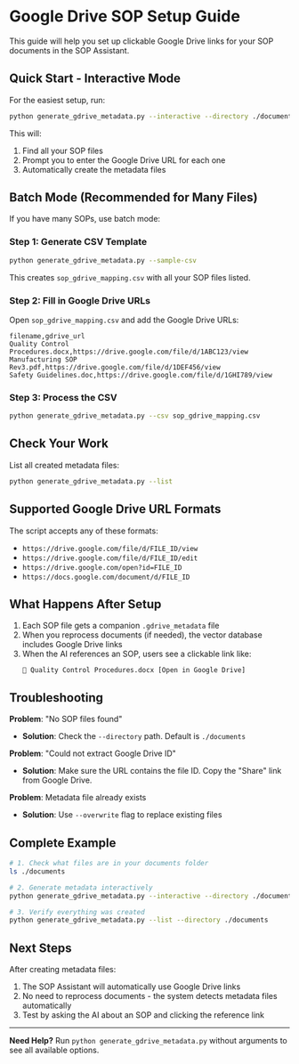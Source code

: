 # Google Drive SOP Setup Guide

This guide will help you set up clickable Google Drive links for your SOP documents in the SOP Assistant.

## Quick Start - Interactive Mode

For the easiest setup, run:

```bash
python generate_gdrive_metadata.py --interactive --directory ./documents
```

This will:
1. Find all your SOP files
2. Prompt you to enter the Google Drive URL for each one
3. Automatically create the metadata files

## Batch Mode (Recommended for Many Files)

If you have many SOPs, use batch mode:

### Step 1: Generate CSV Template
```bash
python generate_gdrive_metadata.py --sample-csv
```

This creates `sop_gdrive_mapping.csv` with all your SOP files listed.

### Step 2: Fill in Google Drive URLs
Open `sop_gdrive_mapping.csv` and add the Google Drive URLs:

```csv
filename,gdrive_url
Quality Control Procedures.docx,https://drive.google.com/file/d/1ABC123/view
Manufacturing SOP Rev3.pdf,https://drive.google.com/file/d/1DEF456/view
Safety Guidelines.doc,https://drive.google.com/file/d/1GHI789/view
```

### Step 3: Process the CSV
```bash
python generate_gdrive_metadata.py --csv sop_gdrive_mapping.csv
```

## Check Your Work

List all created metadata files:
```bash
python generate_gdrive_metadata.py --list
```

## Supported Google Drive URL Formats

The script accepts any of these formats:
- `https://drive.google.com/file/d/FILE_ID/view`
- `https://drive.google.com/file/d/FILE_ID/edit`
- `https://drive.google.com/open?id=FILE_ID`
- `https://docs.google.com/document/d/FILE_ID`

## What Happens After Setup

1. Each SOP file gets a companion `.gdrive_metadata` file
2. When you reprocess documents (if needed), the vector database includes Google Drive links
3. When the AI references an SOP, users see a clickable link like:
   ```
   📄 Quality Control Procedures.docx [Open in Google Drive]
   ```

## Troubleshooting

**Problem**: "No SOP files found"
- **Solution**: Check the `--directory` path. Default is `./documents`

**Problem**: "Could not extract Google Drive ID"
- **Solution**: Make sure the URL contains the file ID. Copy the "Share" link from Google Drive.

**Problem**: Metadata file already exists
- **Solution**: Use `--overwrite` flag to replace existing files

## Complete Example

```bash
# 1. Check what files are in your documents folder
ls ./documents

# 2. Generate metadata interactively
python generate_gdrive_metadata.py --interactive --directory ./documents

# 3. Verify everything was created
python generate_gdrive_metadata.py --list --directory ./documents
```

## Next Steps

After creating metadata files:
1. The SOP Assistant will automatically use Google Drive links
2. No need to reprocess documents - the system detects metadata files automatically
3. Test by asking the AI about an SOP and clicking the reference link

---

**Need Help?** Run `python generate_gdrive_metadata.py` without arguments to see all available options.